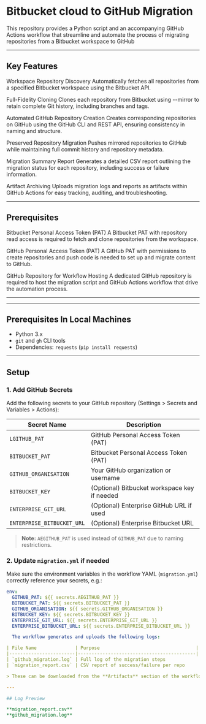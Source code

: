 # Bitbucket cloud to GitHub Migration

This repository provides a Python script and an accompanying GitHub Actions workflow that streamline and automate the process of migrating repositories from a Bitbucket workspace to GitHub

---

## Key Features
Workspace Repository Discovery
Automatically fetches all repositories from a specified Bitbucket workspace using the Bitbucket API.

Full-Fidelity Cloning
Clones each repository from Bitbucket using --mirror to retain complete Git history, including branches and tags.

Automated GitHub Repository Creation
Creates corresponding repositories on GitHub using the GitHub CLI and REST API, ensuring consistency in naming and structure.

Preserved Repository Migration
Pushes mirrored repositories to GitHub while maintaining full commit history and repository metadata.

Migration Summary Report
Generates a detailed CSV report outlining the migration status for each repository, including success or failure information.

Artifact Archiving
Uploads migration logs and reports as artifacts within GitHub Actions for easy tracking, auditing, and troubleshooting.

---

## Prerequisites

Bitbucket Personal Access Token (PAT)
A Bitbucket PAT with repository read access is required to fetch and clone repositories from the workspace.

GitHub Personal Access Token (PAT)
A GitHub PAT with permissions to create repositories and push code is needed to set up and migrate content to GitHub.

GitHub Repository for Workflow Hosting
A dedicated GitHub repository is required to host the migration script and GitHub Actions workflow that drive the automation process.

---

---

## Prerequisites In Local Machines

- Python 3.x
- `git` and `gh` CLI tools
- Dependencies: `requests` (`pip install requests`)

---

## Setup

### 1. Add GitHub Secrets

Add the following secrets to your GitHub repository (Settings > Secrets and Variables > Actions):

| Secret Name          | Description                                  |
|----------------------|----------------------------------------------|
| `LGITHUB_PAT`        | GitHub Personal Access Token (PAT)           |
| `BITBUCKET_PAT`      | Bitbucket Personal Access Token (PAT)        |
| `GITHUB_ORGANISATION`| Your GitHub organization or username         |
| `BITBUCKET_KEY`      | (Optional) Bitbucket workspace key if needed  
| `ENTERPRISE_GIT_URL` | (Optional) Enterprise GitHub URL if used     |
| `ENTERPRISE_BITBUCKET_URL` | (Optional) Enterprise Bitbucket URL    |

> **Note:** `AEGITHUB_PAT` is used instead of `GITHUB_PAT` due to naming restrictions.

### 2. Update `migration.yml` if needed

Make sure the environment variables in the workflow YAML (`migration.yml`) correctly reference your secrets, e.g.:

```yaml
env:
  GITHUB_PAT: ${{ secrets.AEGITHUB_PAT }}
  BITBUCKET_PAT: ${{ secrets.BITBUCKET_PAT }}
  GITHUB_ORGANISATION: ${{ secrets.GITHUB_ORGANISATION }}
  BITBUCKET_KEY: ${{ secrets.BITBUCKET_KEY }}
  ENTERPRISE_GIT_URL: ${{ secrets.ENTERPRISE_GIT_URL }}
  ENTERPRISE_BITBUCKET_URL: ${{ secrets.ENTERPRISE_BITBUCKET_URL }}

  The workflow generates and uploads the following logs:

| File Name              | Purpose                                   |
|------------------------|-------------------------------------------|
| `github_migration.log` | Full log of the migration steps            |
| `migration_report.csv` | CSV report of success/failure per repo     |

> These can be downloaded from the **Artifacts** section of the workflow run.

---

## Log Preview

**migration_report.csv**
**github_migration.log**
